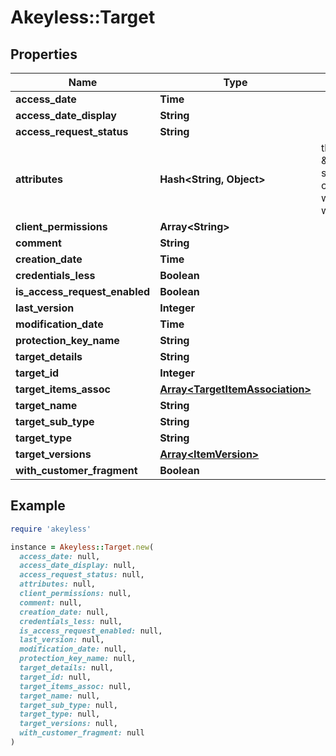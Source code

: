 # Akeyless::Target

## Properties

| Name | Type | Description | Notes |
| ---- | ---- | ----------- | ----- |
| **access_date** | **Time** |  | [optional] |
| **access_date_display** | **String** |  | [optional] |
| **access_request_status** | **String** |  | [optional] |
| **attributes** | **Hash&lt;String, Object&gt;** | this is not \&quot;omitempty\&quot; since an empty value causes no update while an empty map will clear the attributes | [optional] |
| **client_permissions** | **Array&lt;String&gt;** |  | [optional] |
| **comment** | **String** |  | [optional] |
| **creation_date** | **Time** |  | [optional] |
| **credentials_less** | **Boolean** |  | [optional] |
| **is_access_request_enabled** | **Boolean** |  | [optional] |
| **last_version** | **Integer** |  | [optional] |
| **modification_date** | **Time** |  | [optional] |
| **protection_key_name** | **String** |  | [optional] |
| **target_details** | **String** |  | [optional] |
| **target_id** | **Integer** |  | [optional] |
| **target_items_assoc** | [**Array&lt;TargetItemAssociation&gt;**](TargetItemAssociation.md) |  | [optional] |
| **target_name** | **String** |  | [optional] |
| **target_sub_type** | **String** |  | [optional] |
| **target_type** | **String** |  | [optional] |
| **target_versions** | [**Array&lt;ItemVersion&gt;**](ItemVersion.md) |  | [optional] |
| **with_customer_fragment** | **Boolean** |  | [optional] |

## Example

```ruby
require 'akeyless'

instance = Akeyless::Target.new(
  access_date: null,
  access_date_display: null,
  access_request_status: null,
  attributes: null,
  client_permissions: null,
  comment: null,
  creation_date: null,
  credentials_less: null,
  is_access_request_enabled: null,
  last_version: null,
  modification_date: null,
  protection_key_name: null,
  target_details: null,
  target_id: null,
  target_items_assoc: null,
  target_name: null,
  target_sub_type: null,
  target_type: null,
  target_versions: null,
  with_customer_fragment: null
)
```


